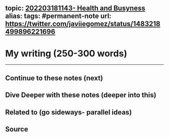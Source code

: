 topic: [202203181143- Health and Busyness](.md)
alias: 
tags: #permanent-note
url:  https://twitter.com/javiiegomez/status/1483218499896221696
---

# My writing (250-300 words)

---
## Continue to these notes (next)

## Dive Deeper with these notes (deeper into this)
		
## Related to (go sideways- parallel ideas)
	
## Source